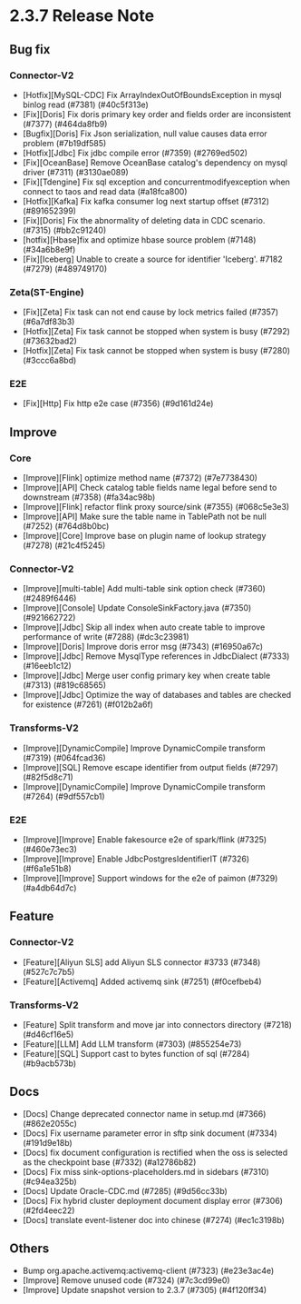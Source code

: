 # 2.3.7 Release Note

## Bug fix

### Connector-V2

- [Hotfix][MySQL-CDC] Fix ArrayIndexOutOfBoundsException in mysql binlog read (#7381) (#40c5f313e)
- [Fix][Doris] Fix doris primary key order and fields order are inconsistent (#7377) (#464da8fb9)
- [Bugfix][Doris] Fix Json serialization, null value causes data error problem (#7b19df585)
- [Hotfix][Jdbc] Fix jdbc compile error (#7359) (#2769ed502)
- [Fix][OceanBase] Remove OceanBase catalog's dependency on mysql driver (#7311) (#3130ae089)
- [Fix][Tdengine] Fix sql exception and concurrentmodifyexception when connect to taos and read data (#a18fca800)
- [Hotfix][Kafka] Fix kafka consumer log next startup offset (#7312) (#891652399)
- [Fix][Doris] Fix the abnormality of deleting data in CDC scenario. (#7315) (#bb2c91240)
- [hotfix][Hbase]fix and optimize hbase source problem (#7148) (#34a6b8e9f)
- [Fix][Iceberg] Unable to create a source for identifier 'Iceberg'. #7182 (#7279) (#489749170)

### Zeta(ST-Engine)

- [Fix][Zeta] Fix task can not end cause by lock metrics failed (#7357) (#6a7df83b3)
- [Hotfix][Zeta] Fix task cannot be stopped when system is busy (#7292) (#73632bad2)
- [Hotfix][Zeta] Fix task cannot be stopped when system is busy (#7280) (#3ccc6a8bd)

### E2E

- [Fix][Http] Fix http e2e case (#7356) (#9d161d24e)

## Improve

### Core

- [Improve][Flink] optimize method name (#7372) (#7e7738430)
- [Improve][API] Check catalog table fields name legal before send to downstream (#7358) (#fa34ac98b)
- [Improve][Flink] refactor flink proxy source/sink (#7355) (#068c5e3e3)
- [Improve][API] Make sure the table name in TablePath not be null (#7252) (#764d8b0bc)
- [Improve][Core] Improve base on plugin name of lookup strategy (#7278) (#21c4f5245)

### Connector-V2

- [Improve][multi-table] Add multi-table sink option check (#7360) (#2489f6446)
- [Improve][Console] Update ConsoleSinkFactory.java (#7350) (#921662722)
- [Improve][Jdbc] Skip all index when auto create table to improve performance of write (#7288) (#dc3c23981)
- [Improve][Doris] Improve doris error msg (#7343) (#16950a67c)
- [Improve][Jdbc] Remove MysqlType references in JdbcDialect (#7333) (#16eeb1c12)
- [Improve][Jdbc] Merge user config primary key when create table (#7313) (#819c68565)
- [Improve][Jdbc] Optimize the way of databases and tables are checked for existence (#7261) (#f012b2a6f)

### Transforms-V2

- [Improve][DynamicCompile] Improve DynamicCompile transform (#7319) (#064fcad36)
- [Improve][SQL] Remove escape identifier from output fields (#7297) (#82f5d8c71)
- [Improve][DynamicCompile] Improve DynamicCompile transform  (#7264) (#9df557cb1)

### E2E

- [Improve][Improve] Enable fakesource e2e of spark/flink (#7325) (#460e73ec3)
- [Improve][Improve] Enable JdbcPostgresIdentifierIT (#7326) (#f6a1e51b8)
- [Improve][Improve] Support windows for the e2e of paimon (#7329) (#a4db64d7c)

## Feature

### Connector-V2

- [Feature][Aliyun SLS] add Aliyun SLS connector #3733 (#7348) (#527c7c7b5)
- [Feature][Activemq] Added activemq sink  (#7251) (#f0cefbeb4)

### Transforms-V2

- [Feature] Split transform and move jar into connectors directory (#7218) (#d46cf16e5)
- [Feature][LLM] Add LLM transform (#7303) (#855254e73)
- [Feature][SQL] Support cast to bytes function of sql (#7284) (#b9acb573b)

## Docs

- [Docs] Change deprecated connector name in setup.md (#7366) (#862e2055c)
- [Docs] Fix username parameter error in sftp sink document (#7334) (#191d9e18b)
- [Docs] fix document configuration is rectified when the oss is selected as the checkpoint base (#7332) (#a12786b82)
- [Docs] Fix miss sink-options-placeholders.md in sidebars (#7310) (#c94ea325b)
- [Docs] Update Oracle-CDC.md (#7285) (#9d56cc33b)
- [Docs] Fix hybrid cluster deployment document display error (#7306) (#2fd4eec22)
- [Docs] translate event-listener doc into chinese (#7274) (#ec1c3198b)

## Others

- Bump org.apache.activemq:activemq-client (#7323) (#e23e3ac4e)
- [Improve] Remove unused code (#7324) (#7c3cd99e0)
- [Improve] Update snapshot version to 2.3.7 (#7305) (#4f120ff34)

